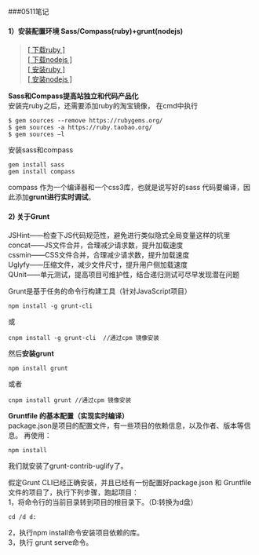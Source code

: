 ###0511笔记  

#### 1）安装配置环境 Sass/Compass(ruby)+grunt(nodejs)


>[[ 下载ruby ]](http://rubyinstaller.org/downloads/)   
>[[ 下载nodejs ]](https://nodejs.org/download/)   
>[[ 安装ruby ]](http://www.w3cschool.cc/ruby/ruby-installation-windows.html)  
>[[ 安装nodejs ]](http://www.cnblogs.com/linjiqin/p/3765390.html)
   
**Sass和Compass提高站独立和代码产品化**  
安装完ruby之后，还需要添加ruby的淘宝镜像，
在cmd中执行
	
	$ gem sources --remove https://rubygems.org/
	$ gem sources -a https://ruby.taobao.org/
	$ gem sources –l
安装sass和compass

	gem install sass
	gem install compass

compass 作为一个编译器和一个css3库，也就是说写好的sass 代码要编译，因此添加**grunt进行实时调试**。

#### 2) 关于Grunt

JSHint——检查下JS代码规范性，避免进行类似隐式全局变量这样的坑里  
concat——JS文件合并，合理减少请求数，提升加载速度  
cssmin——CSS文件合并，合理减少请求数，提升加载速度  
Uglyfy——压缩文件，减少文件尺寸，提升用户侧加载速度  
QUnit——单元测试，提高项目可维护性，结合递归测试可尽早发现潜在问题  

Grunt是基于任务的命令行构建工具（针对JavaScript项目） 

	npm install -g grunt-cli 
或 

	cnpm install -g grunt-cli  //通过cpm 镜像安装

然后**安装grunt**

	npm install grunt 
或者  

	cnpm install grunt //通过cpm 镜像安装

**Gruntfile 的基本配置（实现实时编译）**  
package.json是项目的配置文件，有一些项目的依赖信息，以及作者、版本等信息。
再使用：

	npm install

我们就安装了grunt-contrib-uglify了。

假定Grunt CLI已经正确安装，并且已经有一份配置好package.json 和 Gruntfile 文件的项目了，执行下列步骤，跑起项目：    
   1，将命令行的当前目录转到项目的根目录下。（D:转换为d盘）  

	cd /d d: 

   2，执行npm install命令安装项目依赖的库。  
   3，执行 grunt serve命令。  
	



